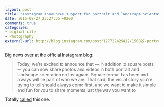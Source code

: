 ```yaml
---
layout: post
title: "Instagram announces support for portrait and landscape orientation pictures"
date: 2015-08-27 23:27:35 +0200
comments: true
categories: 
- Digital Life
- Photography
external-url: http://blog.instagram.com/post/127722429412/150827-portrait-and-landscape
---
```


Big news over at the official Instagram blog:

> Today, we’re excited to announce that — in addition to square posts — you can now share photos and videos in both portrait and landscape orientation on Instagram. Square format has been and always will be part of who we are. That said, the visual story you’re trying to tell should always come first, and we want to make it simple and fun for you to share moments just the way you want to

Totally [called](http://www.analogsenses.com/2015/06/17/sharing-pictures-from-a-dedicated-camera-on-instagram-what-works-and-what-needs-fixing/) this one.